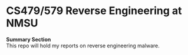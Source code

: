 # CS479/579 Reverse Engineering at NMSU
**Summary Section** <br>
This repo will hold my reports on reverse engineering malware.


